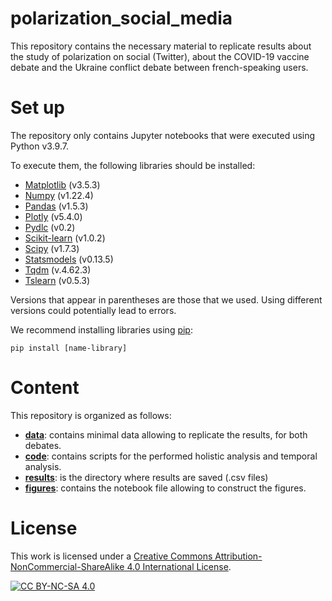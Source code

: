# polarization_social_media

This repository contains the necessary material to replicate results about the study of polarization on social (Twitter), about the COVID-19 vaccine debate and the Ukraine conflict debate between french-speaking users. 

# Set up 

The repository only contains Jupyter notebooks that were executed using Python v3.9.7.

To execute them, the following libraries should be installed:
* [Matplotlib](https://matplotlib.org/) (v3.5.3)
* [Numpy](https://numpy.org/doc/stable/index.html#) (v1.22.4)
* [Pandas](https://pandas.pydata.org/docs/index.html) (v1.5.3)
* [Plotly](https://plotly.com/python/) (v5.4.0)
* [Pydlc](https://github.com/clberube/pydlc) (v0.2)
* [Scikit-learn](https://scikit-learn.org/stable/index.html) (v1.0.2)
* [Scipy](https://scipy.org/) (v1.7.3)
* [Statsmodels](https://www.statsmodels.org/stable/index.html) (v0.13.5)
* [Tqdm](https://tqdm.github.io/) (v.4.62.3)
* [Tslearn](https://tslearn.readthedocs.io/en/stable/) (v0.5.3)

Versions that appear in parentheses are those that we used. Using different versions could potentially lead to errors.

We recommend installing libraries using [pip](https://pypi.org/project/pip/):
```
pip install [name-library]
```

# Content

This repository is organized as follows: 

* [**data**](https://github.com/Celina-07/polarization_social_media/tree/main/data): contains minimal data allowing to replicate the results, for both debates.
* [**code**](https://github.com/Celina-07/polarization_social_media/tree/main/code): contains scripts for the performed holistic analysis and temporal analysis.
* [**results**](https://github.com/Celina-07/polarization_social_media/tree/main/results): is the directory where results are saved (.csv files)
* [**figures**](https://github.com/Celina-07/polarization_social_media/tree/main/figures): contains the notebook file allowing to construct the figures.

# License

This work is licensed under a [Creative Commons Attribution-NonCommercial-ShareAlike 4.0 International License](http://creativecommons.org/licenses/by-nc-sa/4.0/).

[![CC BY-NC-SA 4.0](https://licensebuttons.net/l/by-nc-sa/4.0/88x31.png)](http://creativecommons.org/licenses/by-nc-sa/4.0/)

